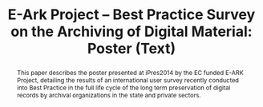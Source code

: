---
abstract: 'This paper describes the poster presented at iPres2014 by the EC funded
  E-ARK Project, detailing the results of an international user survey recently conducted
  into Best Practice in the full life cycle of the long term preservation of digital
  records by archival organizations in the state and private sectors.

  '
creators:
- Billenness, Clive
- Johansen, Kathrine
- Anderson, David
date: null
document_url: https://services.phaidra.univie.ac.at/api/object/o:378694/download
grand_parent: iPRES
institutions: []
keywords:
- digital archives
- user survey
- e-ark
- ec
- ict-psp
- sip
- aip
- pilot
- e-infrastructure
- digital archives
- data mining
- oais
- big data
- born-digital records
- ingest
- access
landing_page_url: https://phaidra.univie.ac.at/o:378694
language: eng
layout: publication
license: CC BY-NC-SA 3.0 AT
notes_url: null
parent: iPRES 2014
publication_type: poster
size: 30755
slides_url: null
source_name: iPRES
stream_url: null
title: 'E-Ark Project – Best Practice Survey on the Archiving of Digital Material:
  Poster (Text) '
year: 2014
---